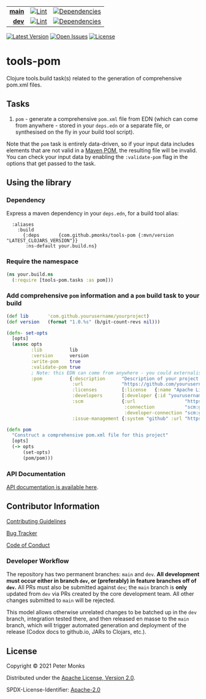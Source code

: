 | | | |
|---:|:---:|:---:|
| [**main**](https://github.com/pmonks/tools-pom/tree/main) | [![Lint](https://github.com/pmonks/tools-pom/workflows/lint/badge.svg?branch=main)](https://github.com/pmonks/tools-pom/actions?query=workflow%3Alint) | [![Dependencies](https://github.com/pmonks/tools-pom/workflows/dependencies/badge.svg?branch=main)](https://github.com/pmonks/tools-pom/actions?query=workflow%3Adependencies) |
| [**dev**](https://github.com/pmonks/tools-pom/tree/dev)  | [![Lint](https://github.com/pmonks/tools-pom/workflows/lint/badge.svg?branch=dev)](https://github.com/pmonks/tools-pom/actions?query=workflow%3Alint) | [![Dependencies](https://github.com/pmonks/tools-pom/workflows/dependencies/badge.svg?branch=dev)](https://github.com/pmonks/tools-pom/actions?query=workflow%3Adependencies) |

[![Latest Version](https://img.shields.io/clojars/v/com.github.pmonks/tools-pom)](https://clojars.org/com.github.pmonks/tools-pom/) [![Open Issues](https://img.shields.io/github/issues/pmonks/tools-pom.svg)](https://github.com/pmonks/tools-pom/issues) [![License](https://img.shields.io/github/license/pmonks/tools-pom.svg)](https://github.com/pmonks/tools-pom/blob/main/LICENSE)


# tools-pom

Clojure tools.build task(s) related to the generation of comprehensive pom.xml files.

## Tasks

1. `pom` - generate a comprehensive `pom.xml` file from EDN (which can come from anywhere - stored in your `deps.edn` or a separate file, or synthesised on the fly in your build tool script).

Note that the `pom` task is entirely data-driven, so if your input data includes elements that are not valid in a [Maven POM](https://maven.apache.org/guides/introduction/introduction-to-the-pom.html), the resulting file will be invalid.  You can check your input data by enabling the `:validate-pom` flag in the options that get passed to the task.

## Using the library

### Dependency

Express a maven dependency in your `deps.edn`, for a build tool alias:

```edn
  :aliases
    :build
      {:deps       {com.github.pmonks/tools-pom {:mvn/version "LATEST_CLOJARS_VERSION"}}
       :ns-default your.build.ns}
```

### Require the namespace

```clojure
(ns your.build.ns
  (:require [tools-pom.tasks :as pom]))
```

### Add comprehensive `pom` information and a `pom` build task to your build

```clojure
(def lib       'com.github.yourusername/yourproject)
(def version   (format "1.0.%s" (b/git-count-revs nil)))

(defn- set-opts
  [opts]
  (assoc opts
         :lib          lib
         :version      version
         :write-pom    true
         :validate-pom true
         ; Note: this EDN can come from anywhere - you could externalise it into a separate edn file (e.g. pom.edn), synthesise it from information elsewhere in your project, or whatever other scheme you like
         :pom          {:description      "Description of your project e.g. your project's GitHub \"short description\"."
                        :url              "https://github.com/yourusername/yourproject"
                        :licenses         [:license   {:name "Apache License 2.0" :url "http://www.apache.org/licenses/LICENSE-2.0.html"}] ; Note first element is a tag
                        :developers       [:developer {:id "yourusername" :name "yourname" :email "youremail@emailservice.com"}]           ; And here
                        :scm              {:url                  "https://github.com/yourusername/yourproject"
                                           :connection           "scm:git:git://github.com/yourusername/yourproject.git"
                                           :developer-connection "scm:git:ssh://git@github.com/yourusername/yourproject.git"}
                        :issue-management {:system "github" :url "https://github.com/yourusername/yourproject/issues"}}))

(defn pom
  "Construct a comprehensive pom.xml file for this project"
  [opts]
  (-> opts
      (set-opts)
      (pom/pom)))
```

### API Documentation

[API documentation is available here](https://pmonks.github.io/tools-pom/).

## Contributor Information

[Contributing Guidelines](https://github.com/pmonks/tools-pom/blob/main/.github/CONTRIBUTING.md)

[Bug Tracker](https://github.com/pmonks/tools-pom/issues)

[Code of Conduct](https://github.com/pmonks/tools-pom/blob/main/.github/CODE_OF_CONDUCT.md)

### Developer Workflow

The repository has two permanent branches: `main` and `dev`.  **All development must occur either in branch `dev`, or (preferably) in feature branches off of `dev`.**  All PRs must also be submitted against `dev`; the `main` branch is **only** updated from `dev` via PRs created by the core development team.  All other changes submitted to `main` will be rejected.

This model allows otherwise unrelated changes to be batched up in the `dev` branch, integration tested there, and then released en masse to the `main` branch, which will trigger automated generation and deployment of the release (Codox docs to github.io, JARs to Clojars, etc.).

## License

Copyright © 2021 Peter Monks

Distributed under the [Apache License, Version 2.0](http://www.apache.org/licenses/LICENSE-2.0).

SPDX-License-Identifier: [Apache-2.0](https://spdx.org/licenses/Apache-2.0)
